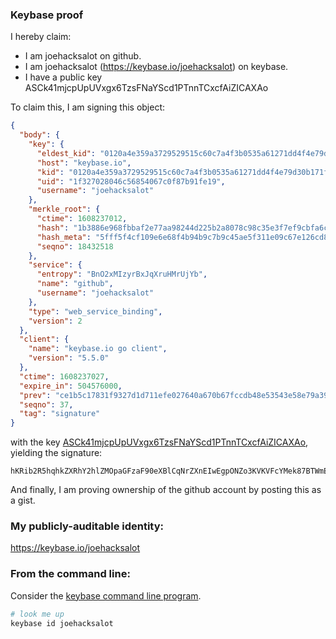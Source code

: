 ### Keybase proof

I hereby claim:

  * I am joehacksalot on github.
  * I am joehacksalot (https://keybase.io/joehacksalot) on keybase.
  * I have a public key ASCk41mjcpUpUVxgx6TzsFNaYScd1PTnnTCxcfAiZICAXAo

To claim this, I am signing this object:

```json
{
  "body": {
    "key": {
      "eldest_kid": "0120a4e359a3729529515c60c7a4f3b0535a61271dd4f4e79d30b171f0226480805c0a",
      "host": "keybase.io",
      "kid": "0120a4e359a3729529515c60c7a4f3b0535a61271dd4f4e79d30b171f0226480805c0a",
      "uid": "1f327028046c56854067c0f87b91fe19",
      "username": "joehacksalot"
    },
    "merkle_root": {
      "ctime": 1608237012,
      "hash": "1b3886e968fbbaf2e77aa98244d225b2a8078c98c35e3f7ef9cbfa6c4da967138742a2cd37c10cbc4ffb8a8328e0537c188b71c827d0f5e80a79dba4002119f7",
      "hash_meta": "5fff5f4cf109e6e68f4b94b9c7b9c45ae5f311e09c67e126cd8ce399220c96c0",
      "seqno": 18432518
    },
    "service": {
      "entropy": "BnO2xMIzyrBxJqXruHMrUjYb",
      "name": "github",
      "username": "joehacksalot"
    },
    "type": "web_service_binding",
    "version": 2
  },
  "client": {
    "name": "keybase.io go client",
    "version": "5.5.0"
  },
  "ctime": 1608237027,
  "expire_in": 504576000,
  "prev": "ce1b5c17831f9327d1d711efe027640a670b67fccdb48e53543e58e79a394aed",
  "seqno": 37,
  "tag": "signature"
}
```

with the key [ASCk41mjcpUpUVxgx6TzsFNaYScd1PTnnTCxcfAiZICAXAo](https://keybase.io/joehacksalot), yielding the signature:

```
hKRib2R5hqhkZXRhY2hlZMOpaGFzaF90eXBlCqNrZXnEIwEgpONZo3KVKVFcYMek87BTWmEnHdT0550wsXHwImSAgFwKp3BheWxvYWTESpcCJcQgzhtcF4MfkyfR1xHv4CdkCmcLZ/zNtI5TVD5Y55o5Su3EILjfgT/0xPiAXiFr4eR/nu40YjjQv9HJUbSD1YlKBkMgAgHCo3NpZ8RAKO3h7u0hMqlgZ+0FLnwXshCw1ZZSNugI/gFYAEalqChR7d0mITZO7OYob3rMJQ2LieWNDZJZrFPg6wf/mJiqCKhzaWdfdHlwZSCkaGFzaIKkdHlwZQildmFsdWXEIP1Sl7z+IDTjG9sTbHv+vNST2JGzdm0fFtA7iEO3fCnVo3RhZ80CAqd2ZXJzaW9uAQ==

```

And finally, I am proving ownership of the github account by posting this as a gist.

### My publicly-auditable identity:

https://keybase.io/joehacksalot

### From the command line:

Consider the [keybase command line program](https://keybase.io/download).

```bash
# look me up
keybase id joehacksalot
```